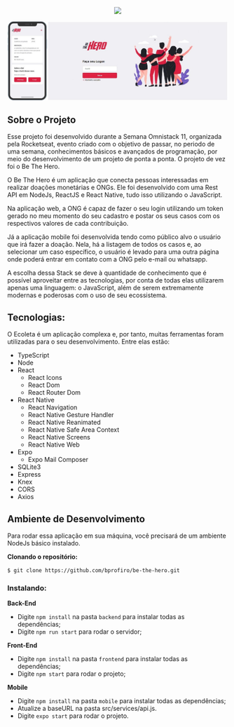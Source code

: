 <p align="center">
  <img src="https://github.com/Rocketseat/semana-omnistack-11/blob/master/.github/bethehero.svg" />
</p>
 
<p align="center">
  <img src="https://github.com/bprofiro/assets/blob/master/WhatsApp%20Image%202020-04-13%20at%2018.10.27.jpeg" />
</p>

## Sobre o Projeto

  Esse projeto foi desenvolvido durante a Semana Omnistack 11, organizada pela Rocketseat, evento criado com o objetivo de passar, no periodo de uma semana, conhecimentos básicos e avançados de programação, por meio do desenvolvimento de um projeto de ponta a ponta. O projeto de vez foi o Be The Hero.

  O Be The Hero é um aplicação que conecta pessoas interessadas em realizar doações monetárias e ONGs. Ele foi desenvolvido com uma Rest API em NodeJs, ReactJS e React Native, tudo isso utilizando o JavaScript.
  
  Na aplicação web, a ONG é capaz de fazer o seu login utilizando um token gerado no meu momento do seu cadastro e postar os seus casos com os respectivos valores de cada contribuição.
  
  Já a aplicação mobile foi desenvolvida tendo como público alvo o usuário que irá fazer a doação. Nela, há a listagem de todos os casos e, ao selecionar um caso específico, o usuário é levado para uma outra página onde poderá entrar em contato com a ONG pelo e-mail ou whatsapp.

  A escolha dessa Stack se deve à quantidade de conhecimento que é possível aproveitar entre as tecnologias, por conta de todas elas utilizarem apenas uma linguagem: o JavaScript, além de serem extremamente modernas e poderosas com o uso de seu ecossistema.

## Tecnologias:
  O Ecoleta é um aplicação complexa e, por tanto, muitas ferramentas foram utilizadas para o seu desenvolvimento. Entre elas estão:

- TypeScript
- Node
- React
  - React Icons
  - React Dom
  - React Router Dom
- React Native
  - React Navigation
  - React Native Gesture Handler
  - React Native Reanimated
  - React Native Safe Area Context
  - React Native Screens
  - React Native Web
- Expo
  - Expo Mail Composer
- SQLite3
- Express
- Knex
- CORS
- Axios


## Ambiente de Desenvolvimento

Para rodar essa aplicação em sua máquina, você precisará de um ambiente NodeJs básico instalado.

**Clonando o repositório:**

```
$ git clone https://github.com/bprofiro/be-the-hero.git
```

### Instalando:

**Back-End**

- Digite `npm install` na pasta `backend` para instalar todas as dependências;
- Digite `npm run start` para rodar o servidor;

**Front-End** 

- Digite `npm install` na pasta `frontend` para instalar todas as dependências;
- Digite `npm start` para rodar o projeto;

**Mobile** 

- Digite `npm install` na pasta `mobile` para instalar todas as dependências;
- Atualize a baseURL na pasta src/services/api.js.
- Digite `expo start` para rodar o projeto.
